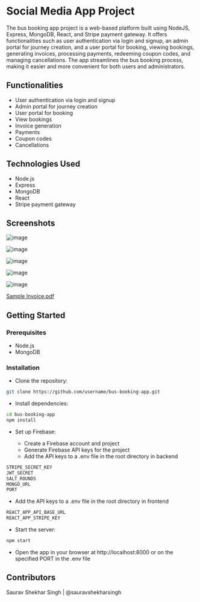 # Social Media App Project
The bus booking app project is a web-based platform built using NodeJS, Express, MongoDB, React, and Stripe payment gateway. It offers functionalities such as user authentication via login and signup, an admin portal for journey creation, and a user portal for booking, viewing bookings, generating invoices, processing payments, redeeming coupon codes, and managing cancellations. The app streamlines the bus booking process, making it easier and more convenient for both users and administrators.

## Functionalities
+ User authentication via login and signup
+ Admin portal for journey creation
+ User portal for booking
+ View bookings
+ Invoice generation
+ Payments
+ Coupon codes
+ Cancellations

## Technologies Used
+ Node.js
+ Express
+ MongoDB
+ React
+ Stripe payment gateway

## Screenshots

![image](https://user-images.githubusercontent.com/62594900/221008908-d43f7bc7-74e4-4bd4-82be-f41b1085b16d.png)

![image](https://user-images.githubusercontent.com/62594900/221008939-a8600e65-571a-45a3-aaac-4a253d9ea0d0.png)

![image](https://user-images.githubusercontent.com/62594900/221009869-6e793df5-04c8-4ed4-b94e-7301a0c1d798.png)

![image](https://user-images.githubusercontent.com/62594900/221010084-240838e0-fc42-449d-bfd2-bbc41b745387.png)

![image](https://user-images.githubusercontent.com/62594900/221010211-01af4fe9-fcda-4b57-a865-74444de1d600.png)

[Sample Invoice.pdf](https://github.com/sauravshekharsingh/bus-booking-app/files/10817452/Sample.Invoice.pdf)

## Getting Started

### Prerequisites
+ Node.js
+ MongoDB

### Installation
+ Clone the repository:
```bash
git clone https://github.com/username/bus-booking-app.git
```
+ Install dependencies:
 ```bash
cd bus-booking-app
npm install
```

+ Set up Firebase:

	+ Create a Firebase account and project
	+ Generate Firebase API keys for the project
	+ Add the API keys to a .env file in the root directory in backend

```sh
STRIPE_SECRET_KEY
JWT_SECRET
SALT_ROUNDS
MONGO_URL
PORT
```
+ Add the API keys to a .env file in the root directory in frontend

```sh
REACT_APP_API_BASE_URL
REACT_APP_STRIPE_KEY
```
+ Start the server:
```bash
npm start
```

+ Open the app in your browser at http://localhost:8000 or on the specified PORT in the .env file

## Contributors
Saurav Shekhar Singh | @sauravshekharsingh
